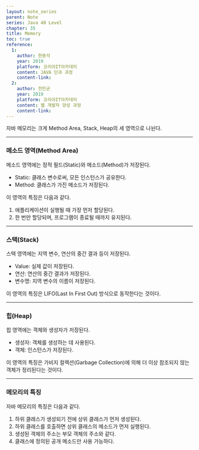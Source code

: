 ```yaml
---
layout: note_series
parent: Note
series: Java 40 Level
chapter: 35
title: Memory
toc: true
reference:
  1:
    author: 한동석
    year: 2019
    platform: 코리아IT아카데미
    content: JAVA 단과 과정
    content-link:
  2:
    author: 전민균
    year: 2019
    platform: 코리아IT아카데미
    content: 웹 개발자 양성 과정
    content-link: 
---
```


자바 메모리는 크게 Method Area, Stack, Heap의 세 영역으로 나뉜다.

---

### 메소드 영역(Method Area)

메소드 영역에는 정적 필드(Static)와 메소드(Method)가 저장된다.

- Static: 클래스 변수로써, 모든 인스턴스가 공유한다.
- Method: 클래스가 가진 메소드가 저장된다.

이 영역의 특징은 다음과 같다.

1. 애플리케이션이 실행될 때 가장 먼저 할당된다.
2. 한 번만 할당되며, 프로그램이 종료될 때까지 유지된다.

---

### 스택(Stack)

스택 영역에는 지역 변수, 연산의 중간 결과 등이 저장된다.

- Value: 실제 값이 저장된다.
- 연산: 연산의 중간 결과가 저장된다.
- 변수명: 지역 변수의 이름이 저장된다.

이 영역의 특징은 LIFO(Last In First Out) 방식으로 동작한다는 것이다.

---

### 힙(Heap)

힙 영역에는 객체와 생성자가 저장된다.

- 생성자: 객체를 생성하는 데 사용된다.
- 객체: 인스턴스가 저장된다.

이 영역의 특징은 가비지 컬렉션(Garbage Collection)에 의해 더 이상 참조되지 않는 객체가 정리된다는 것이다.

---

### 메모리의 특징

자바 메모리의 특징은 다음과 같다.

1. 하위 클래스가 생성되기 전에 상위 클래스가 먼저 생성된다.
2. 하위 클래스를 호출하면 상위 클래스의 메소드가 먼저 실행된다.
3. 생성된 객체의 주소는 부모 객체의 주소와 같다.
4. 클래스에 정의된 공개 메소드만 사용 가능하다.

<img class="cdn-img" id="java-40-level-%EB%A9%94%EB%AA%A8%EB%A6%AC.png">

